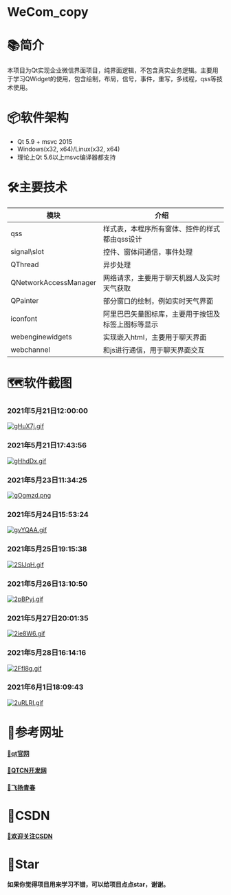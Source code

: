 # WeCom_copy

# 📚简介
本项目为Qt实现企业微信界面项目，纯界面逻辑，不包含真实业务逻辑。主要用于学习QWidget的使用，包含绘制，布局，信号，事件，重写，多线程，qss等技术使用。

# 📦软件架构
- Qt 5.9 + msvc 2015
- Windows(x32, x64)/Linux(x32, x64) 
- 理论上Qt 5.6以上msvc编译器都支持

# 🛠️主要技术


| 模块                |     介绍                                                                          |
| -------------------|---------------------------------------------------------------------------------- |
| qss                   |     样式表，本程序所有窗体、控件的样式都由qss设计                                           |
| signal\slot                |     控件、窗体间通信，事件处理                                               |
| QThread              |     异步处理                                                                     |
| QNetworkAccessManager|     网络请求，主要用于聊天机器人及实时天气获取                                               |
| QPainter        |     部分窗口的绘制，例如实时天气界面                                          |
| iconfont      |     阿里巴巴矢量图标库，主要用于按钮及标签上图标等显示                                     |
| webenginewidgets        |     实现嵌入html，主要用于聊天界面                                          |
| webchannel      |     和js进行通信，用于聊天界面交互                                     |

# 🗺️软件截图

### 2021年5月21日12:00:00
[![gHuX7j.gif](https://z3.ax1x.com/2021/05/21/gHuX7j.gif)](https://imgtu.com/i/gHuX7j)

### 2021年5月21日17:43:56
[![gHhdDx.gif](https://z3.ax1x.com/2021/05/21/gHhdDx.gif)](https://imgtu.com/i/gHhdDx)

### 2021年5月23日11:34:25
[![gOgmzd.png](https://z3.ax1x.com/2021/05/23/gOgmzd.png)](https://imgtu.com/i/gOgmzd)

### 2021年5月24日15:53:24
[![gvYQAA.gif](https://z3.ax1x.com/2021/05/24/gvYQAA.gif)](https://imgtu.com/i/gvYQAA)

### 2021年5月25日19:15:38
[![2SlJqH.gif](https://z3.ax1x.com/2021/05/25/2SlJqH.gif)](https://imgtu.com/i/2SlJqH)

### 2021年5月26日13:10:50
[![2pBPyj.gif](https://z3.ax1x.com/2021/05/26/2pBPyj.gif)](https://imgtu.com/i/2pBPyj)

### 2021年5月27日20:01:35
[![2ie8W6.gif](https://z3.ax1x.com/2021/05/27/2ie8W6.gif)](https://imgtu.com/i/2ie8W6)

### 2021年5月28日16:14:16
[![2Ffl8g.gif](https://z3.ax1x.com/2021/05/28/2Ffl8g.gif)](https://imgtu.com/i/2Ffl8g)

### 2021年6月1日18:09:43
[![2uRLRI.gif](https://z3.ax1x.com/2021/06/01/2uRLRI.gif)](https://imgtu.com/i/2uRLRI)


# 📝参考网址

#### [📗qt官网](https://doc.qt.io/)

#### [📘QTCN开发网](http://www.qtcn.org)

#### [📙飞扬青春](https://gitee.com/feiyangqingyun)

# 📌CSDN

#### [🎉欢迎关注CSDN](https://blog.csdn.net/qq_25549309)

# 🧡Star

#### 如果你觉得项目用来学习不错，可以给项目点点star，谢谢。
